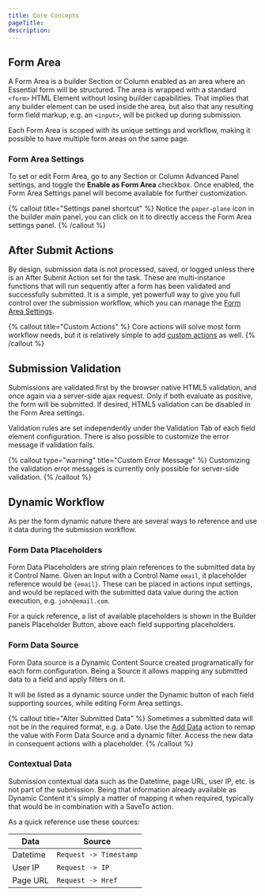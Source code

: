 ```yaml
---
title: Core Concepts
pageTitle:
description:
---
```


## Form Area

A Form Area is a builder Section or Column enabled as an area where an Essential form will be structured. The area is wrapped with a standard `<form>` HTML Element without losing builder capabilities. That implies that any builder element can be used inside the area, but also that any resulting form field markup, e.g. an `<input>`, will be picked up during submission.

Each Form Area is scoped with its unique settings and workflow, making it possible to have multiple form areas on the same page.

### Form Area Settings

To set or edit Form Area, go to any Section or Column Advanced Panel settings, and toggle the **Enable as Form Area** checkbox.
Once enabled, the Form Area Settings panel will become available for further customization.

{% callout title="Settings panel shortcut" %}
Notice the `paper-plane` icon in the builder main panel, you can click on it to directly access the Form Area settings panel.
{% /callout %}

## After Submit Actions

By design, submission data is not processed, saved, or logged unless there is an After Submit Action set for the task. These are multi-instance functions that will run sequently after a form has been validated and successfully submitted. It is a simple, yet powerfull way to give you full control over the submission workflow, which you can manage the [Form Area Settings](#form-area-settings).

{% callout title="Custom Actions" %}
Core actions will solve most form workflow needs, but it is relatively simple to add [custom actions](./customizations#custom-after-submit-actions) as well.
{% /callout %}

## Submission Validation

Submissions are validated first by the browser native HTML5 validation, and once again via a server-side ajax request. Only if both evaluate as positive, the form will be submitted. If desired, HTML5 validation can be disabled in the Form Area settings.

Validation rules are set independently under the Validation Tab of each field element configuration. There is also possible to customize the error message if validation fails.

{% callout type="warning" title="Custom Error Message" %}
Customizing the validation error messages is currently only possible for server-side validation.
{% /callout %}

## Dynamic Workflow

As per the form dynamic nature there are several ways to reference and use it data during the submission workflow.

### Form Data Placeholders

Form Data Placeholders are string plain references to the submitted data by it Control Name. Given an Input with a Control Name `email`, it placeholder reference would be `{email}`. These can be placed in actions input settings, and would be replaced with the submitted data value during the action execution, e.g. `john@email.com`.

For a quick reference, a list of available placeholders is shown in the Builder panels Placeholder Button, above each field supporting placeholders.

### Form Data Source

Form Data source is a Dynamic Content Source created programatically for each form configuration. Being a Source it allows mapping any submitted data to a field and apply filters on it.

It will be listed as a dynamic source under the Dynamic button of each field supporting sources, while editing Form Area settings.

{% callout title="Alter Submitted Data" %}
Sometimes a submitted data will not be in the required format, e.g. a Date. Use the [Add Data](./action/add-data) action to remap the value with Form Data Source and a dynamic filter. Access the new data in consequent actions with a placeholder.
{% /callout %}

### Contextual Data

Submission contextual data such as the Datetime, page URL, user IP, etc. is not part of the submission. Being that information already available as Dynamic Content it's simply a matter of mapping it when required, typically that would be in combination with a SaveTo action.

As a quick reference use these sources:

| Data | Source |
| ---- | ------ |
| Datetime | `Request -> Timestamp` |
| User IP | `Request -> IP` |
| Page URL | `Request -> Href` |
